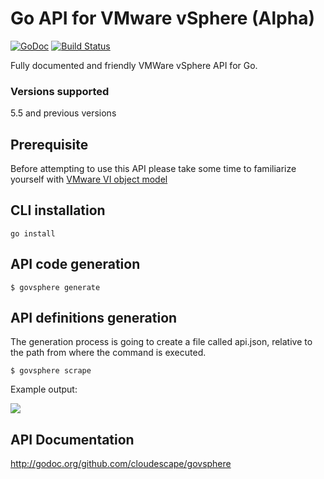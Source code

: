 # Go API for VMware vSphere (Alpha)
[![GoDoc](https://godoc.org/github.com/cloudescape/govsphere?status.svg)](https://godoc.org/github.com/cloudescape/govsphere)
[![Build Status](https://travis-ci.org/cloudescape/govsphere.svg?branch=master)](https://travis-ci.org/cloudescape/govsphere)

Fully documented and friendly VMWare vSphere API for Go.

### Versions supported
5.5 and previous versions

## Prerequisite
Before attempting to use this API please take some time to familiarize yourself with [VMware VI object model](http://www.doublecloud.org/2010/02/object-model-of-vmware-vsphere-api-a-big-picture-in-2-minutes/)


## CLI installation
`go install`

## API code generation
`$ govsphere generate`

## API definitions generation
The generation process is going to create a file called api.json, relative to the path
from where the command is executed.

`$ govsphere scrape`

Example output:

![](https://i.cloudup.com/sEiUVA9a8L.png)

## API Documentation
http://godoc.org/github.com/cloudescape/govsphere

